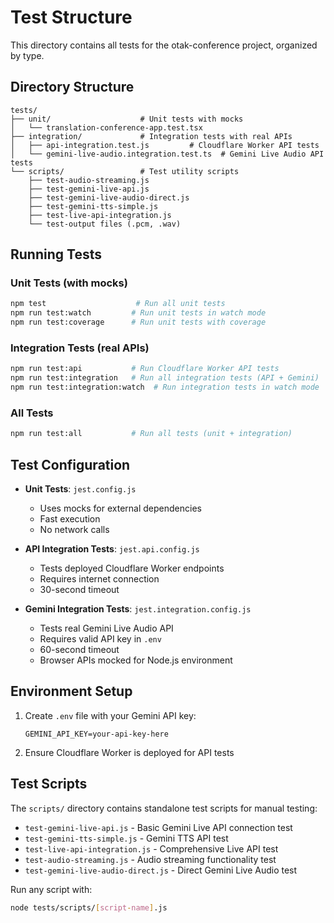 # Test Structure

This directory contains all tests for the otak-conference project, organized by type.

## Directory Structure

```
tests/
├── unit/                    # Unit tests with mocks
│   └── translation-conference-app.test.tsx
├── integration/             # Integration tests with real APIs
│   ├── api-integration.test.js         # Cloudflare Worker API tests
│   └── gemini-live-audio.integration.test.ts  # Gemini Live Audio API tests
└── scripts/                 # Test utility scripts
    ├── test-audio-streaming.js
    ├── test-gemini-live-api.js
    ├── test-gemini-live-audio-direct.js
    ├── test-gemini-tts-simple.js
    ├── test-live-api-integration.js
    └── test-output files (.pcm, .wav)
```

## Running Tests

### Unit Tests (with mocks)
```bash
npm test                    # Run all unit tests
npm run test:watch         # Run unit tests in watch mode
npm run test:coverage      # Run unit tests with coverage
```

### Integration Tests (real APIs)
```bash
npm run test:api           # Run Cloudflare Worker API tests
npm run test:integration   # Run all integration tests (API + Gemini)
npm run test:integration:watch  # Run integration tests in watch mode
```

### All Tests
```bash
npm run test:all           # Run all tests (unit + integration)
```

## Test Configuration

- **Unit Tests**: `jest.config.js`
  - Uses mocks for external dependencies
  - Fast execution
  - No network calls

- **API Integration Tests**: `jest.api.config.js`
  - Tests deployed Cloudflare Worker endpoints
  - Requires internet connection
  - 30-second timeout

- **Gemini Integration Tests**: `jest.integration.config.js`
  - Tests real Gemini Live Audio API
  - Requires valid API key in `.env`
  - 60-second timeout
  - Browser APIs mocked for Node.js environment

## Environment Setup

1. Create `.env` file with your Gemini API key:
   ```
   GEMINI_API_KEY=your-api-key-here
   ```

2. Ensure Cloudflare Worker is deployed for API tests

## Test Scripts

The `scripts/` directory contains standalone test scripts for manual testing:

- `test-gemini-live-api.js` - Basic Gemini Live API connection test
- `test-gemini-tts-simple.js` - Gemini TTS API test
- `test-live-api-integration.js` - Comprehensive Live API test
- `test-audio-streaming.js` - Audio streaming functionality test
- `test-gemini-live-audio-direct.js` - Direct Gemini Live Audio test

Run any script with:
```bash
node tests/scripts/[script-name].js